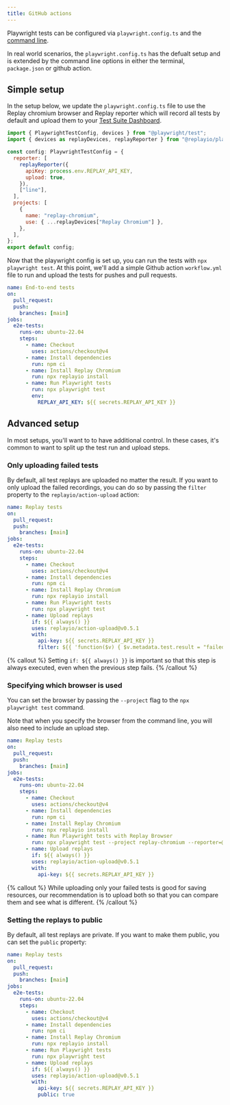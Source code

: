 ```yaml
---
title: GitHub actions
---
```


Playwright tests can be configured via `playwright.config.ts` and the [command line](https://playwright.dev/docs/test-cli).

In real world scenarios, the `playwright.config.ts` has the defualt setup and is extended by the command line options in either the terminal, `package.json` or github action.

## Simple setup

In the setup below, we update the `playwright.config.ts` file to use the Replay chromium browser and Replay reporter which will record all tests by default and upload them to your [Test Suite Dashboard](/basics/test-suites/recent-runs).

```jsx {% fileName="playwright.config.ts" lineNumbers=true %}
import { PlaywrightTestConfig, devices } from "@playwright/test";
import { devices as replayDevices, replayReporter } from "@replayio/playwright";

const config: PlaywrightTestConfig = {
  reporter: [
    replayReporter({
      apiKey: process.env.REPLAY_API_KEY,
      upload: true,
    }),
    ["line"],
  ],
  projects: [
    {
      name: "replay-chromium",
      use: { ...replayDevices["Replay Chromium"] },
    },
  ],
};
export default config;
```

Now that the playwright config is set up, you can run the tests with `npx playwright test`. At this point, we'll add a simple Github action `workflow.yml` file to run and upload the tests for pushes and pull requests.

```yml {% fileName=".github/workflows/e2e.yml" lineNumbers=true %}
name: End-to-end tests
on:
  pull_request:
  push:
    branches: [main]
jobs:
  e2e-tests:
    runs-on: ubuntu-22.04
    steps:
      - name: Checkout
        uses: actions/checkout@v4
      - name: Install dependencies
        run: npm ci
      - name: Install Replay Chromium
        run: npx replayio install
      - name: Run Playwright tests
        run: npx playwright test
        env:
          REPLAY_API_KEY: ${{ secrets.REPLAY_API_KEY }}
```

## Advanced setup

In most setups, you'll want to to have additional control. In these cases, it's common to want to split up the test run and upload steps.

### Only uploading failed tests

By default, all test replays are uploaded no matter the result. If you want to only upload the failed recordings, you can do so by passing the `filter` property to the `replayio/action-upload` action:

```yml {% fileName=".github/workflows/e2e.yml" lineNumbers=true highlight=["13-18"] %}
name: Replay tests
on:
  pull_request:
  push:
    branches: [main]
jobs:
  e2e-tests:
    runs-on: ubuntu-22.04
    steps:
      - name: Checkout
        uses: actions/checkout@v4
      - name: Install dependencies
        run: npm ci
      - name: Install Replay Chromium
        run: npx replayio install
      - name: Run Playwright tests
        run: npx playwright test
      - name: Upload replays
        if: ${{ always() }}
        uses: replayio/action-upload@v0.5.1
        with:
          api-key: ${{ secrets.REPLAY_API_KEY }}
          filter: ${{ 'function($v) { $v.metadata.test.result = "failed" }' }}
```

{% callout %}
Setting `if: ${{ always() }}` is important so that this step is always executed, even when the previous step fails.
{% /callout %}

### Specifying which browser is used

You can set the browser by passing the `--project` flag to the `npx playwright test` command.

Note that when you specify the browser from the command line, you will also need to include an upload step.

```yml {% fileName=".github/workflows/e2e.yml" highlight=["11-18"] lineNumbers=true %}
name: Replay tests
on:
  pull_request:
  push:
    branches: [main]
jobs:
  e2e-tests:
    runs-on: ubuntu-22.04
    steps:
      - name: Checkout
        uses: actions/checkout@v4
      - name: Install dependencies
        run: npm ci
      - name: Install Replay Chromium
        run: npx replayio install
      - name: Run Playwright tests with Replay Browser
        run: npx playwright test --project replay-chromium --reporter=@replayio/playwright/reporter,line
      - name: Upload replays
        if: ${{ always() }}
        uses: replayio/action-upload@v0.5.1
        with:
          api-key: ${{ secrets.REPLAY_API_KEY }}
```

{% callout %}
While uploading only your failed tests is good for saving resources, our recommendation is to upload both so that you can compare them and see what is different.
{% /callout %}

### Setting the replays to public

By default, all test replays are private. If you want to make them public, you can set the `public` property:

```yml {% fileName=".github/workflows/e2e.yml" lineNumbers=true highlight=["13-18"] %}
name: Replay tests
on:
  pull_request:
  push:
    branches: [main]
jobs:
  e2e-tests:
    runs-on: ubuntu-22.04
    steps:
      - name: Checkout
        uses: actions/checkout@v4
      - name: Install dependencies
        run: npm ci
      - name: Install Replay Chromium
        run: npx replayio install
      - name: Run Playwright tests
        run: npx playwright test
      - name: Upload replays
        if: ${{ always() }}
        uses: replayio/action-upload@v0.5.1
        with:
          api-key: ${{ secrets.REPLAY_API_KEY }}
          public: true
```

